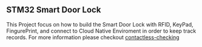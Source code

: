 ## STM32 Smart Door Lock
This Project focus on how to build the Smart Door Lock with RFID, KeyPad, FingurePrint, and connect to Cloud Native Enviroment in order to keep track records. For more information please checkout 
[contactless-checking](https://github.com/anhdung2k1/contactless-checking/tree/master)
